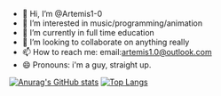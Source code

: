 - 👋 Hi, I’m @Artemis1-0
- 👀 I’m interested in music/programming/animation
- 🌱 I’m currently in full time education
- 💞️ I’m looking to collaborate on anything really
- 📫 How to reach me: email:artemis1.0@outlook.com
- 😄 Pronouns: i'm a guy, straight up.

[![Anurag's GitHub stats](https://github-readme-stats.vercel.app/api?username=Artemis1-0)](https://github.com/anuraghazra/github-readme-stats)
[![Top Langs](https://github-readme-stats.vercel.app/api/top-langs/?username=Artemis1-0)](https://github.com/anuraghazra/github-readme-stats)

<!---
Artemis1-0/Artemis1-0 is a ✨ special ✨ repository because its `README.md` (this file) appears on your GitHub profile.
You can click the Preview link to take a look at your changes.
--->
